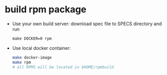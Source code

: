 build rpm package
=================

* Use your own build server: download spec file to SPECS directory and run

  ```
  make DOCKER=0 rpm
  ```

* Use local docker container:

  ```bash
  make docker-image
  make rpm
  # all RPMS will be located in $HOME/rpmbuild
  ```
